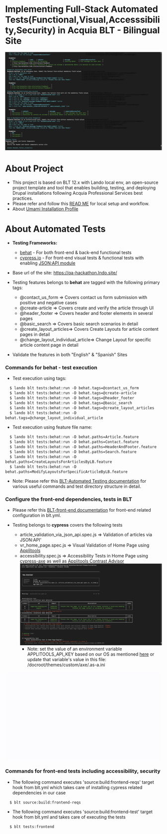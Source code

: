 # Implementing Full-Stack Automated Tests(Functional,Visual,Accesssibility,Security) in Acquia BLT - Bilingual Site

![Behat Execution Resutls](demo_evidence/behat_test_results.png)

# About Project
   * This project is based on BLT 12.x with Lando local env, an open-source project template and tool that enables building, testing, and deploying Drupal installations following Acquia Professional Services best practices.
   * Please refer and follow this [READ ME](/SetUp_README.md) for local setup and workflow.
   * About [Umami Installation Profile](https://www.drupal.org/project/demo_umami)

# About Automated Tests

* **Testing Frameworks:**
  * [behat](https://docs.behat.org/en/latest/) - For both front-end & back-end functional tests
  * [cypress.io](https://www.cypress.io/)  - For front-end visual tests & functional tests with enabling [JSON:API module](https://www.drupal.org/project/jsonapi)



* Base url of the site: https://qa-hackathon.lndo.site/


* Testing features belongs to **behat** are tagged with the following primary tags:
    * @contact_us_form => Covers contact us form submission with positive and negative cases
    * @create-article => Covers create and verify the article through UI
    * @header_footer => Covers header and footer elements in several pages
    * @basic_search => Covers basic search scenarios in detail
    * @create_layout_articles=> Covers Create Layouts for article content pages in detail
    * @change_layout_individual_article=> Change Layout for specific article content page in detail



* Validate the features in both "English" & "Spanish" Sites


### Commands for behat - test execution

* Test execution using tags:

```
  $ lando blt tests:behat:run -D behat.tags=@contact_us_form
  $ lando blt tests:behat:run -D behat.tags=@create-article
  $ lando blt tests:behat:run -D behat.tags=@header_footer
  $ lando blt tests:behat:run -D behat.tags=@basic_search
  $ lando blt tests:behat:run -D behat.tags=@create_layout_articles
  $ lando blt tests:behat:run -D behat.tags=@change_layout_individual_article
```
* Test execution using feature file name:

```
  $ lando blt tests:behat:run -D behat.paths=Article.feature
  $ lando blt tests:behat:run -D behat.paths=Contact.feature
  $ lando blt tests:behat:run -D behat.paths=HeaderAndFooter.feature
  $ lando blt tests:behat:run -D behat.paths=Search.feature
  $ lando blt tests:behat:run -D behat.paths=CreateLayoutsForArticlesByLB.feature
  $ lando blt tests:behat:run -D behat.paths=ModifyLayoutsForSpecificArticleByLB.feature
```
  * Note: Please refer this [BLT-Automated Testing documentation](https://docs.acquia.com/blt/developer/testing/) for various useful commands and test directory structure in detail.

### Configure the front-end dependencies, tests in BLT

  *  Please refer this [BLT-front-end documentation](https://docs.acquia.com/blt/developer/frontend/) for front-end related configuration in blt.yml.

* Testing belongs to **cypress** covers the following tests
    * article_validation_via_json_api.spec.js => Validation of articles via JSON:API'
    * vr_home_page.spec.js => Visual Validation of Home Page using [Applitools](https://applitools.com/)
    * accessibility.spec.js => Accessibility Tests in Home Page using [cypress-axe](https://www.npmjs.com/package/cypress-axe) as well as [Applitools Contrast Advisor](https://applitools.com/docs/features/contrast-accessibility.html)
    ![Accessibility Test Evidence](demo_evidence/axe_test_results.png)
      * Note: set the value of an environment variable APPLITOOLS_API_KEY based on our OS as mentioned [here](https://www.npmjs.com/package/@applitools/eyes-cypress) or update that variable's value in this file: /docroot/themes/custom/axe/.as-a.ini

![Cypress Tests Evidence](demo_evidence/article_validation_via_json_api.spec.js.gif)

### Commands for front-end tests including accessibility, security

* The following command executes 'source:build:frontend-reqs' target hook from blt.yml which takes care of installing cypress related dependencies in our case
```
  $ blt source:build:frontend-reqs
```
* The following command executes 'source:build:frontend-test' target hook from blt.yml and takes care of executing the tests
```
  $ blt tests:frontend
```
